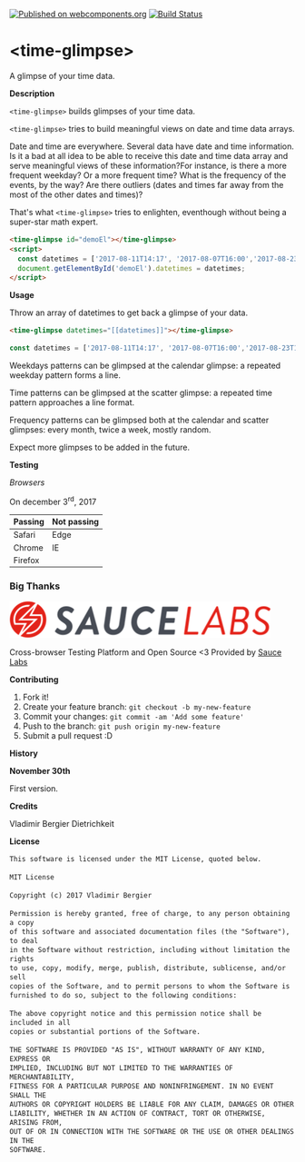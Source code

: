 [![Published on webcomponents.org](https://img.shields.io/badge/webcomponents.org-published-blue.svg)](https://www.webcomponents.org/element/vladimirbrasil/time-glimpse)
[![Build Status](https://travis-ci.org/vladimirbrasil/time-glimpse.svg?branch=master)](https://travis-ci.org/vladimirbrasil/time-glimpse)


# \<time-glimpse\>

A glimpse of your time data.

**Description**

`<time-glimpse>` builds glimpses of your time data.

`<time-glimpse>` tries to build meaningful views on date and time data arrays. 

Date and time are everywhere. Several data have date and time information. Is it a bad at all idea to be able to receive this date and time data array and serve meaningful views of these information?For instance, is there a more frequent weekday? Or a more frequent time? What is the frequency of the events, by the way? Are there outliers (dates and times far away from the most of the other dates and times)? 

That's what `<time-glimpse>` tries to enlighten, eventhough without being a super-star math expert.

<!---
```
<custom-element-demo>
  <template>
    <style>
      time-glimpse { 
        --time-glimpse-color: green; 
        --time-glimpse-text-color: grey; 
      }
    </style>
    <script src="../webcomponentsjs/webcomponents-lite.js"></script>
    <link rel="import" href="time-glimpse.html">
    <next-code-block></next-code-block>
  </template>
</custom-element-demo>
```
-->
```html
<time-glimpse id="demoEl"></time-glimpse>
<script>
  const datetimes = ['2017-08-11T14:17', '2017-08-07T16:00','2017-08-23T15:22', '2017-09-13T14:48'];
  document.getElementById('demoEl').datetimes = datetimes;
</script>
```

**Usage**

Throw an array of datetimes to get back a glimpse of your data.
```html
<time-glimpse datetimes="[[datetimes]]"></time-glimpse>
```
```js
const datetimes = ['2017-08-11T14:17', '2017-08-07T16:00','2017-08-23T15:22', '2017-09-13T14:48'];
```

Weekdays patterns can be glimpsed at the calendar glimpse: a repeated weekday pattern forms a line.

Time patterns can be glimpsed at the scatter glimpse: a repeated time pattern approaches a line format.

Frequency patterns can be glimpsed both at the calendar and scatter glimpses: every month, twice a week, mostly random.

Expect more glimpses to be added in the future.

**Testing**

*Browsers*

On december 3<sup>rd</sup>, 2017

| Passing       | Not passing   |
|:------------- |:--------------|
| Safari      	| Edge 			|
| Chrome      	| IE      		|
| Firefox 		|       		|


### Big Thanks

![Logo](images/Sauce-Labs_Horiz_Red-Grey_RGB.png)

Cross-browser Testing Platform and Open Source <3 Provided by [Sauce Labs](https://saucelabs.com)

**Contributing**

1. Fork it!
2. Create your feature branch: `git checkout -b my-new-feature`
3. Commit your changes: `git commit -am 'Add some feature'`
4. Push to the branch: `git push origin my-new-feature`
5. Submit a pull request :D

**History**

**November 30th**

First version.

**Credits**

Vladimir Bergier Dietrichkeit

**License**

    This software is licensed under the MIT License, quoted below.

    MIT License

    Copyright (c) 2017 Vladimir Bergier

    Permission is hereby granted, free of charge, to any person obtaining a copy
    of this software and associated documentation files (the "Software"), to deal
    in the Software without restriction, including without limitation the rights
    to use, copy, modify, merge, publish, distribute, sublicense, and/or sell
    copies of the Software, and to permit persons to whom the Software is
    furnished to do so, subject to the following conditions:

    The above copyright notice and this permission notice shall be included in all
    copies or substantial portions of the Software.

    THE SOFTWARE IS PROVIDED "AS IS", WITHOUT WARRANTY OF ANY KIND, EXPRESS OR
    IMPLIED, INCLUDING BUT NOT LIMITED TO THE WARRANTIES OF MERCHANTABILITY,
    FITNESS FOR A PARTICULAR PURPOSE AND NONINFRINGEMENT. IN NO EVENT SHALL THE
    AUTHORS OR COPYRIGHT HOLDERS BE LIABLE FOR ANY CLAIM, DAMAGES OR OTHER
    LIABILITY, WHETHER IN AN ACTION OF CONTRACT, TORT OR OTHERWISE, ARISING FROM,
    OUT OF OR IN CONNECTION WITH THE SOFTWARE OR THE USE OR OTHER DEALINGS IN THE
    SOFTWARE.
